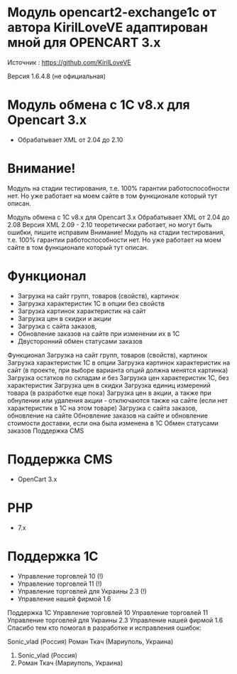 
   #  Модуль opencart2-exchange1c от автора KirilLoveVE адаптирован мной для OPENCART 3.x
   
   Источник :  https://github.com/KirilLoveVE 
   

Версия 1.6.4.8 (не официальная)
# Модуль обмена с 1С v8.x для Opencart 3.x
* Обрабатывает XML от 2.04 до 2.10

# Внимание!
Модуль на стадии тестирования, т.е. 100% гарантии работоспособности нет.
Но уже работает на моем сайте в том функционале который тут описан.

Модуль обмена с 1С v8.x для Opencart 3.x
Обрабатывает XML от 2.04 до 2.08
Версия XML 2.09 - 2.10 теоретически работает, но могут быть ошибки, пишите исправим
Внимание!
Модуль на стадии тестирования, т.е. 100% гарантии работоспособности нет. Но уже работает на моем сайте в том функционале который тут описан.
# Функционал
* Загрузка на сайт групп, товаров (свойств), картинок
* Загрузка характеристик 1С в опции без свойств
* Загрузка картинок характеристик на сайт
* Загрузка цен в скидки и акции
* Загрузка с сайта заказов, 
* Обновление заказов на сайте при изменении их в 1С
* Двусторонний обмен статусами заказов

Функционал
Загрузка на сайт групп, товаров (свойств), картинок
Загрузка характеристик 1С в опции
Загрузка картинок характеристик на сайт (в проекте, при выборе варианта опций должна менятся картинка)
Загрузка остатков по складам и без
Загрузка цен характеристик 1С, без характеристик
Загрузка цен в скидки
Загрузка единиц измерений товара (в разработке еще пока)
Загрузка цен в акции, а также при обнулении или удаления акции - отключаются также на сайте (если нет характеристик в 1С на этом товаре)
Загрузка с сайта заказов, обновление на сайте
Обновление заказов на сайте и обновление стоимости доставки, если она была изменена в 1С
Обмен статусами заказов
Поддержка CMS
# Поддержка CMS
* OpenCart 3.х

# PHP
* 7.х

# Поддержка 1С
* Управление торговлей 10 (!)
* Управление торговлей 11 (!)
* Управление торговлей для Украины 2.3 (!)
* Управление нашей фирмой 1.6


Поддержка 1С
Управление торговлей 10
Управление торговлей 11
Управление торговлей для Украины 2.3
Управление нашей фирмой 1.6
Спасибо тем кто помогал в разработке и исправления ошибок:

Sonic_vlad (Россия)
Роман Ткач (Мариуполь, Украина)
1. Sonic_vlad (Россия)
2. Роман Ткач (Мариуполь, Украина)
